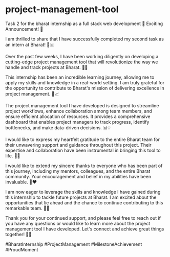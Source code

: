 # project-management-tool
Task 2 for the bharat internship as a full stack web development
🎉 Exciting Announcement! 🎉

I am thrilled to share that I have successfully completed my second task as an intern at Bharat! 🚀📊

Over the past few weeks, I have been working diligently on developing a cutting-edge project management tool that will revolutionize the way we handle and track projects at Bharat. 🌟💼

This internship has been an incredible learning journey, allowing me to apply my skills and knowledge in a real-world setting. I am truly grateful for the opportunity to contribute to Bharat's mission of delivering excellence in project management. 🙌📈

The project management tool I have developed is designed to streamline project workflows, enhance collaboration among team members, and ensure efficient allocation of resources. It provides a comprehensive dashboard that enables project managers to track progress, identify bottlenecks, and make data-driven decisions. 📊💡

I would like to express my heartfelt gratitude to the entire Bharat team for their unwavering support and guidance throughout this project. Their expertise and collaboration have been instrumental in bringing this tool to life. 🤝👏

I would like to extend my sincere thanks to everyone who has been part of this journey, including my mentors, colleagues, and the entire Bharat community. Your encouragement and belief in my abilities have been invaluable. 🙏❤️

I am now eager to leverage the skills and knowledge I have gained during this internship to tackle future projects at Bharat. I am excited about the opportunities that lie ahead and the chance to continue contributing to this remarkable team. 💪🌟

Thank you for your continued support, and please feel free to reach out if you have any questions or would like to learn more about the project management tool I have developed. Let's connect and achieve great things together! 📧🤝

#BharatInternship #ProjectManagement #MilestoneAchievement #ProudMoment
